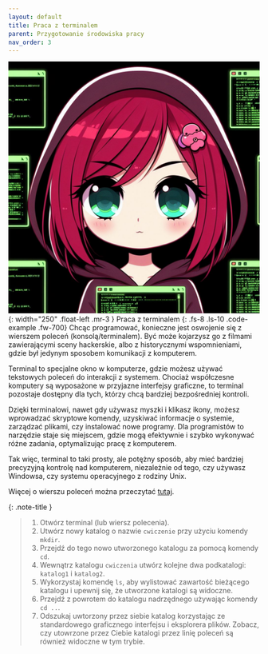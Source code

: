 ```yaml
---
layout: default
title: Praca z terminalem
parent: Przygotowanie środowiska pracy
nav_order: 3
---
```

![](../../images/intros/terminal.jpg){: width="250" .float-left .mr-3 }
Praca z terminalem
{: .fs-8 .ls-10 .code-example .fw-700}
Chcąc programować, konieczne jest oswojenie się z wierszem poleceń (konsolą/terminalem). Być może kojarzysz go z filmami zawierającymi sceny hackerskie, albo z historycznymi wspomnieniami, gdzie był jedynym sposobem komunikacji z komputerem.

Terminal to specjalne okno w komputerze, gdzie możesz używać tekstowych poleceń do interakcji z systemem. Chociaż współczesne komputery są wyposażone w przyjazne interfejsy graficzne, to terminal pozostaje dostępny dla tych, którzy chcą bardziej bezpośredniej kontroli.

Dzięki terminalowi, nawet gdy używasz myszki i klikasz ikony, możesz wprowadzać skryptowe komendy, uzyskiwać informacje o systemie, zarządzać plikami, czy instalować nowe programy. Dla programistów to narzędzie staje się miejscem, gdzie mogą efektywnie i szybko wykonywać różne zadania, optymalizując pracę z komputerem.

Tak więc, terminal to taki prosty, ale potężny sposób, aby mieć bardziej precyzyjną kontrolę nad komputerem, niezależnie od tego, czy używasz Windowsa, czy systemu operacyjnego z rodziny Unix.

Więcej o wierszu poleceń można przeczytać [tutaj](https://ubuntu.com/tutorials/command-line-for-beginners).

{: .note-title }
> 1. Otwórz terminal (lub wiersz polecenia).
> 2. Utwórz nowy katalog o nazwie `cwiczenie` przy użyciu komendy `mkdir`.
> 3. Przejdź do tego nowo utworzonego katalogu za pomocą komendy `cd`.
> 4. Wewnątrz katalogu `cwiczenia` utwórz kolejne dwa podkatalogi: `katalog1` i `katalog2`.
> 5. Wykorzystaj komendę `ls`, aby wylistować zawartość bieżącego katalogu i upewnij się, że utworzone katalogi są widoczne.
> 6. Przejdź z powrotem do katalogu nadrzędnego używając komendy `cd ..`.
> 7. Odszukaj uwtorzony przez siebie katalog korzystając ze standardowego graficznego interfejsu i eksplorera plików. Zobacz, czy utowrzone przez Ciebie katalogi przez linię poleceń są również widoczne w tym trybie.